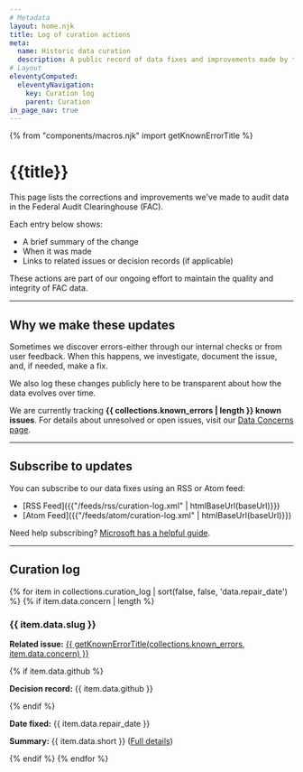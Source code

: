 ```yaml
---
# Metadata
layout: home.njk
title: Log of curation actions
meta:
  name: Historic data curation
  description: A public record of data fixes and improvements made by the FAC team.
# Layout
eleventyComputed:
  eleventyNavigation:
    key: Curation log
    parent: Curation
in_page_nav: true
---
```


{% from "components/macros.njk" import getKnownErrorTitle %}

# {{title}}

This page lists the corrections and improvements we've made to audit data in the Federal Audit Clearinghouse (FAC).

Each entry below shows:
- A brief summary of the change
- When it was made
- Links to related issues or decision records (if applicable)

These actions are part of our ongoing effort to maintain the quality and integrity of FAC data.

---

## Why we make these updates

Sometimes we discover errors-either through our internal checks or from user feedback. When this happens, we investigate, document the issue, and, if needed, make a fix.

We also log these changes publicly here to be transparent about how the data evolves over time.

We are currently tracking **{{ collections.known_errors | length }} known issues**. For details about unresolved or open issues, visit our [Data Concerns page](../concerns/).

---

## Subscribe to updates

You can subscribe to our data fixes using an RSS or Atom feed:

- [RSS Feed]({{"/feeds/rss/curation-log.xml" | htmlBaseUrl(baseUrl)}})
- [Atom Feed]({{"/feeds/atom/curation-log.xml" | htmlBaseUrl(baseUrl)}})

Need help subscribing? [Microsoft has a helpful guide](https://support.microsoft.com/en-us/office/what-are-rss-feeds-e8aaebc3-a0a7-40cd-9e10-88f9c1e74b97).

---

## Curation log

{% for item in collections.curation_log | sort(false, false, 'data.repair_date') %}
    {% if item.data.concern | length %}
        <h3 id="{{ item.data.slug | slugify }}">{{ item.data.slug }}</h3>
        <p><strong>Related issue:</strong> <a href='{{ ["../concerns/", item.data.concern] | join }}'>{{ getKnownErrorTitle(collections.known_errors, item.data.concern) }}</a></p>
        {% if item.data.github %}
            <p><strong>Decision record:</strong> {{ item.data.github }}</p>
        {% endif %}
        <p><strong>Date fixed:</strong> {{ item.data.repair_date }}</p>
        <p><strong>Summary:</strong> {{ item.data.short }} (<a href="{{ item.url | htmlBaseUrl(baseUrl) }}">Full details</a>)</p>
    {% endif %}
{% endfor %}



